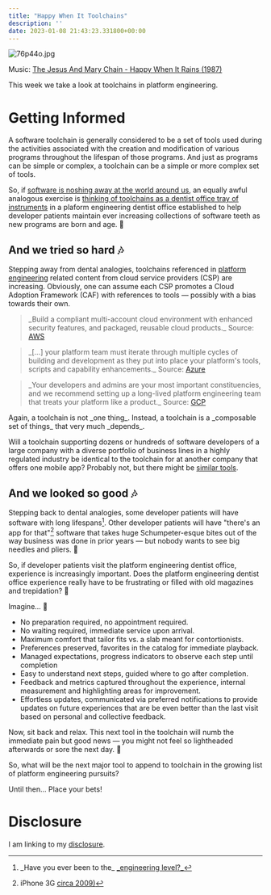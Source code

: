 ```yaml
---
title: "Happy When It Toolchains"
description: ''
date: 2023-01-08 21:43:23.331800+00:00
---
```


![76p44o.jpg](https://buttondown-attachments.s3.us-west-2.amazonaws.com/images/4f6f13db-1fe8-4336-9227-229a93cff63c.jpg)

Music: [The Jesus And Mary Chain - Happy When It Rains (1987)](https://www.youtube.com/watch?v=G5x1F9ohRa4)

This week we take a look at toolchains in platform engineering.

# Getting Informed

A software toolchain is generally considered to be a set of tools used during the activities associated with the creation and modification of various programs throughout the lifespan of those programs. And just as programs can be simple or complex, a toolchain can be a simple or more complex set of tools.

So, if [software is noshing away at the world around us](https://fudge.org/archive/software-is-a-villain/), an equally awful analogous exercise is [thinking of toolchains as a dentist office tray of instruments](https://www.youtube.com/watch?v=zVlGsQ7kl6Q) in a plaform engineering dentist office established to help developer patients maintain ever increasing collections of software teeth as new programs are born and age. 😬

## And we tried so hard 🎶

Stepping away from dental analogies, toolchains referenced in [platform engineering](https://fudge.org/archive/platform-engineering-blues/) related content from cloud service providers (CSP) are increasing. Obviously, one can assume each CSP promotes a Cloud Adoption Framework (CAF) with references to tools — possibly with a bias towards their own. 

> \_Build a compliant multi-account cloud environment with enhanced security features, and packaged, reusable cloud products.\_ Source: [AWS](https://docs.aws.amazon.com/whitepapers/latest/overview-aws-cloud-adoption-framework/platform-perspective.html)

> \_[...] your platform team must iterate through multiple cycles of building and development as they put into place your platform's tools, scripts and capability enhancements.\_ Source: [Azure](https://learn.microsoft.com/en-us/azure/cloud-adoption-framework/ready/considerations/automation?source=recommendations)

> \_Your developers and admins are your most important constituencies, and we recommend setting up a long-lived platform engineering team that treats your platform like a product.\_ Source: [GCP](https://cloud.google.com/blog/transform/multicloud-moment-eight-dos-and-donts-for-execs-open-cloud-hybrid)

Again, a toolchain is not \_one thing\_. Instead, a toolchain is a \_composable set of things\_ that very much \_depends\_.

Will a toolchain supporting dozens or hundreds of software developers of a large company with a diverse portfolio of business lines in a highly regulated industry be identical to the toolchain for at another company that offers one mobile app? Probably not, but there might be [similar tools](https://stackshare.io/stackups/aws-codepipeline-vs-github-actions-vs-google-cloud-build).

## And we looked so good 🎶

Stepping back to dental analogies, some developer patients will have software with long lifespans[^matrix]. Other developer patients will have "there's an app for that"[^apple] software that takes huge Schumpeter-esque bites out of the way business was done in prior years — but nobody wants to see big needles and pliers. 😬


So, if developer patients visit the platform engineering dentist office, experience is increasingly important. Does the platform engineering dentist office experience really have to be frustrating or filled with old magazines and trepidation? 😬

Imagine... 😬

- No preparation required, no appointment required.
- No waiting required, immediate service upon arrival.
- Maximum comfort that tailor fits vs. a slab meant for contortionists.
- Preferences preserved, favorites in the catalog for immediate playback.
- Managed expectations, progress indicators to observe each step until completion
- Easy to understand next steps, guided where to go after completion.
- Feedback and metrics captured throughout the experience, internal measurement and highlighting areas for improvement.
- Effortless updates, communicated via preferred notifications to provide updates on future experiences that are be even better than the last visit based on personal and collective feedback.

Now, sit back and relax. This next tool in the toolchain will numb the immediate pain but good news — you might not feel so lightheaded afterwards or sore the next day. 😬

So, what will be the next major tool to append to toolchain in the growing list of platform engineering pursuits?

Until then… Place your bets!

# Disclosure

I am linking to my [disclosure](https://jaycuthrell.com/disclosure/).

[^matrix]: \_Have you ever been to the\_ [\_engineering level?\_](https://www.youtube.com/watch?v=cD4nhYR-VRA?t=54)
[^apple]: iPhone 3G [circa 2009)](https://www.youtube.com/watch?v=szrsfeyLzyg)
[^DavidAdeyemi]: Shout out to [David Adeyemi](https://www.linkedin.com/in/davidfadeyemi/)